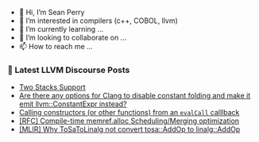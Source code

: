 - 👋 Hi, I’m Sean Perry
- 👀 I’m interested in compilers (c++, COBOL, llvm)
- 🌱 I’m currently learning ...
- 💞️ I’m looking to collaborate on ...
- 📫 How to reach me ...

<!---
s66perry/s66perry is a ✨ special ✨ repository because its `README.md` (this file) appears on your GitHub profile.
You can click the Preview link to take a look at your changes.
--->
### 📕 Latest LLVM Discourse Posts

<!-- DISCOURSE-LLVM:START -->
- [Two Stacks Support](https://discourse.llvm.org/t/two-stacks-support/78975#post_1)
- [Are there any options for Clang to disable constant folding and make it emit llvm::ConstantExpr instead?](https://discourse.llvm.org/t/are-there-any-options-for-clang-to-disable-constant-folding-and-make-it-emit-llvm-constantexpr-instead/78968#post_2)
- [Calling constructors &lpar;or other functions&rpar; from an `evalCall` calllback](https://discourse.llvm.org/t/calling-constructors-or-other-functions-from-an-evalcall-calllback/78973#post_1)
- [[RFC] Compile-time memref.alloc Scheduling/Merging optimization](https://discourse.llvm.org/t/rfc-compile-time-memref-alloc-scheduling-merging-optimization/78872#post_12)
- [[MLIR] Why ToSaToLinalg not convert tosa::AddOp to linalg::AddOp](https://discourse.llvm.org/t/mlir-why-tosatolinalg-not-convert-tosa-addop-to-linalg-addop/78969#post_3)
<!-- DISCOURSE-LLVM:END -->
